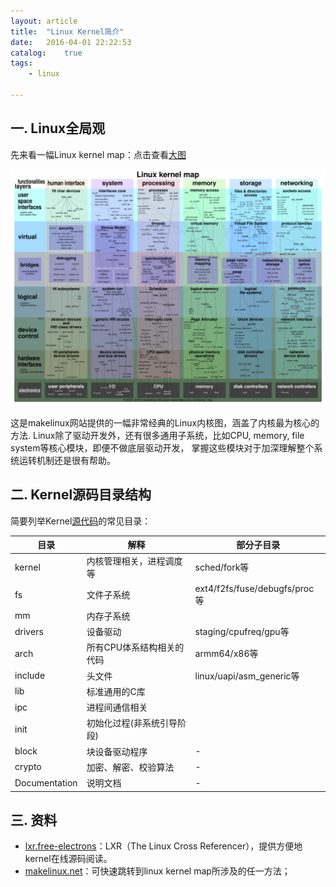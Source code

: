 ```yaml
---
layout: article
title:  "Linux Kernel简介"
date:   2016-04-01 22:22:53
catalog:    true
tags:
    - linux

---
```


## 一. Linux全局观

先来看一幅Linux kernel map：点击查看[大图](https://panard313.github.io/images/linux/linux_kernel_map.png)

![linux kernel map](../images/linux/linux_kernel_map.png)

这是makelinux网站提供的一幅非常经典的Linux内核图，涵盖了内核最为核心的方法.
Linux除了驱动开发外，还有很多通用子系统，比如CPU, memory, file system等核心模块，即便不做底层驱动开发，
掌握这些模块对于加深理解整个系统运转机制还是很有帮助。

## 二. Kernel源码目录结构

简要列举Kernel[源代码](https://www.kernel.org)的常见目录：

|目录|解释|部分子目录|
|---|---|---|
|kernel|内核管理相关，进程调度等|sched/fork等|
|fs|文件子系统|ext4/f2fs/fuse/debugfs/proc等|
|mm|内存子系统|
|drivers|设备驱动|staging/cpufreq/gpu等|
|arch|所有CPU体系结构相关的代码|armm64/x86等|
|include|头文件|linux/uapi/asm_generic等|
|lib| 标准通用的C库|
|ipc| 进程间通信相关|
|init|初始化过程(非系统引导阶段)|
|block|块设备驱动程序|-|
|crypto|加密、解密、校验算法|-|
|Documentation|说明文档|-|


## 三. 资料

- [lxr.free-electrons](http://lxr.free-electrons.com)：LXR（The Linux Cross Referencer），提供方便地kernel在线源码阅读。
- [makelinux.net](http://www.makelinux.net/kernel_map/)：可快速跳转到linux kernel map所涉及的任一方法；
